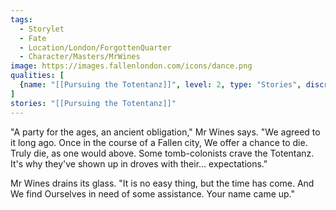 ```yaml
---
tags:
  - Storylet
  - Fate
  - Location/London/ForgottenQuarter
  - Character/Masters/MrWines
image: https://images.fallenlondon.com/icons/dance.png
qualities: [
  {name: "[[Pursuing the Totentanz]]", level: 2, type: "Stories", discrete: true, icon: "https://images.fallenlondon.com/icons/dancetcsmall.png", description: "A mysterious dance desired by Mr Wines."}
]
stories: "[[Pursuing the Totentanz]]"
---
```

"A party for the ages, an ancient obligation," Mr Wines says. "We agreed to it long ago. Once in the course of a Fallen city, We offer a chance to die. Truly die, as one would above. Some tomb-colonists crave the Totentanz. It's why they've shown up in droves with their... expectations."

Mr Wines drains its glass. "It is no easy thing, but the time has come. And We find Ourselves in need of some assistance. Your name came up."
